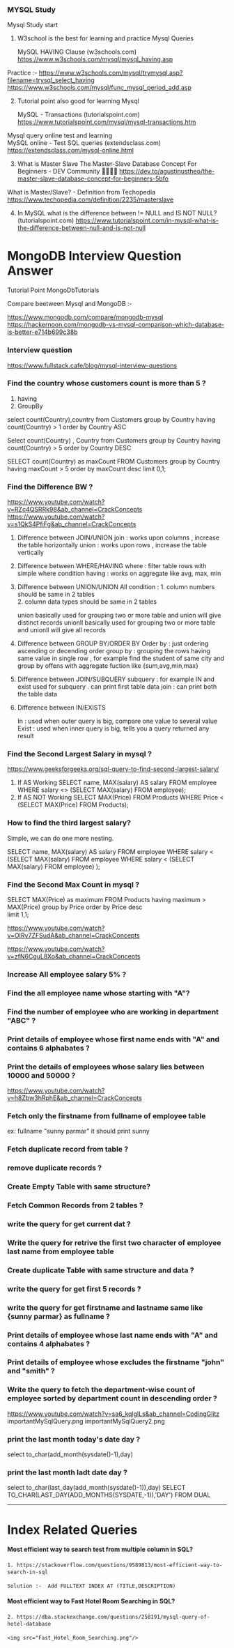 ### MYSQL Study 
Mysql Study start

1. W3school is the best for learning and practice Mysql Queries 

    MySQL HAVING Clause (w3schools.com)
https://www.w3schools.com/mysql/mysql_having.asp

Practice :-
https://www.w3schools.com/mysql/trymysql.asp?filename=trysql_select_having
https://www.w3schools.com/mysql/func_mysql_period_add.asp

2. Tutorial point also good for learning Mysql 

    MySQL - Transactions (tutorialspoint.com)
https://www.tutorialspoint.com/mysql/mysql-transactions.htm

Mysql query online test and learning  
MySQL online - Test SQL queries (extendsclass.com) 
https://extendsclass.com/mysql-online.html

3. What is Master Slave 
The Master-Slave Database Concept For Beginners - DEV Community 👩‍💻👨‍💻
https://dev.to/agustinustheo/the-master-slave-database-concept-for-beginners-5bfo

What is Master/Slave? - Definition from Techopedia
https://www.techopedia.com/definition/2235/masterslave


4. In MySQL what is the difference between != NULL and IS NOT NULL? (tutorialspoint.com)
https://www.tutorialspoint.com/in-mysql-what-is-the-difference-between-null-and-is-not-null



# MongoDB Interview Question Answer
Tutorial Point MongoDbTutorials 
        
Compare beetween Mysql and MongoDB :-

https://www.mongodb.com/compare/mongodb-mysql
https://hackernoon.com/mongodb-vs-mysql-comparison-which-database-is-better-e714b699c38b



### Interview question 
https://www.fullstack.cafe/blog/mysql-interview-questions

### Find the country whose customers count is more than 5 ?
1. having 
2. GroupBy 

select count(Country),country from Customers group by Country having count(Country) > 1 order by Country ASC

Select count(Country) , Country from Customers 
group by Country 
having count(Country) > 5
order by Country DESC 

SELECT count(Country) as maxCount FROM Customers group by Country having maxCount > 5 order by maxCount desc limit 0,1;

### Find the Difference BW ?

https://www.youtube.com/watch?v=RZc4QSRRk98&ab_channel=CrackConcepts
https://www.youtube.com/watch?v=s1QkS4PfiFg&ab_channel=CrackConcepts

1. Difference between JOIN/UNION
    join : works upon columns , increase the table horizontally
    union : works upon rows , increase the table vertically
2. Difference between WHERE/HAVING
    where : filter table rows with simple where condition
    having : works on aggregate like avg, max, min 
3. Difference between UNION/UNION All 
    condition :
       1. column numbers should be same in 2 tables  
       2. column data types should be same in 2 tables  

    union basically used for grouping two or more table and union will give distinct records
    unionll basically used for grouping two or more table and unionll will give all records
4. Difference between GROUP BY/ORDER BY
    Order by : just ordering ascending or decending order
    group by : grouping the rows having same value in single row , for example find the student of same city and group by offens with aggregate fuction like {sum,avg,min,max}
5. Difference between JOIN/SUBQUERY
    subquery : for example IN and exist used for subquery . can print first table data 
    join : can print both the table data 
6. Difference between IN/EXISTS

    In : used when outer query is big, compare one value to several value
    Exist : used when inner query is big, tells you a query returned any result 
 
### Find the Second Largest Salary in mysql ?
https://www.geeksforgeeks.org/sql-query-to-find-second-largest-salary/
1. If AS Working
SELECT name, MAX(salary) AS salary 
FROM employee 
WHERE salary <> (SELECT MAX(salary) 
FROM employee);
2.  If AS NOT Working
SELECT  MAX(Price)  FROM Products WHERE Price < (SELECT MAX(Price) FROM Products);

### How to find the third largest salary? 
Simple, we can do one more nesting.  

SELECT name, MAX(salary) AS salary
  FROM employee
 WHERE salary < (SELECT MAX(salary) 
                 FROM employee
                 WHERE salary < (SELECT MAX(salary)
                 FROM employee)
                ); 


### Find the Second Max Count in mysql ?
SELECT MAX(Price) as maximum FROM Products 
having maximum > MAX(Price)
group by Price 
order by Price desc  
limit 1,1;

https://www.youtube.com/watch?v=OIRy7ZFSudA&ab_channel=CrackConcepts

https://www.youtube.com/watch?v=zfN6CguL8Xo&ab_channel=CrackConcepts


### Increase All employee salary 5% ?

### Find the all employee name whose starting with "A"?

### Find the number of employee who are working in department "ABC" ?

### Print details of employee whose first name ends with "A" and contains 6 alphabates ?

### Print the details of employees whose salary lies between 10000 and 50000 ?

https://www.youtube.com/watch?v=h8Zbw3hRphE&ab_channel=CrackConcepts
### Fetch only the firstname from fullname of employee table 
ex: fullname "sunny parmar" it should print sunny

### Fetch duplicate record from table ?

### remove duplicate records ?

### Create Empty Table with same structure?

### Fetch Common Records from 2 tables ?

### write the query for get current dat ?

### Write the query for retrive the first two character of employee last name from employee table 

### Create duplicate Table with same structure and data ?

### write the query for get first 5 records ?

### write the query for get firstname and lastname same like {sunny parmar} as fullname ?

### Print details of employee whose last name ends with "A" and contains 4 alphabates ?

### Print details of employee whose excludes the firstname "john" and "smith" ?

### Write the query to fetch the department-wise count of employee sorted by department count in descending order ?
https://www.youtube.com/watch?v=sa6_kqlglLs&ab_channel=CodingGlitz
importantMySqlQuery.png
importantMySqlQuery2.png
### print the last month today's date day ?
select to_char(add_month(sysdate()-1),day)

### print the last month ladt date day ?
select to_char(last_day(add_month(sysdate()-1)),day)
SELECT TO_CHAR(LAST_DAY(ADD_MONTHS(SYSDATE,-1)),'DAY') FROM DUAL

-----------------------------------------------------------------------------------------------------
# Index Related Queries 

   #### Most efficient way to search test from multiple column in SQL?
    1. https://stackoverflow.com/questions/9589813/most-efficient-way-to-search-in-sql

    Solution :-  Add FULLTEXT INDEX AT (TITLE,DESCRIPTION)

   #### Most efficient way to Fast Hotel Room Searching in SQL?

    2. https://dba.stackexchange.com/questions/258191/mysql-query-of-hotel-database

    <img src="Fast_Hotel_Room_Searching.png"/>
